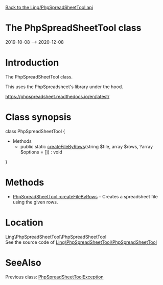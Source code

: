 [Back to the Ling/PhpSpreadSheetTool api](https://github.com/lingtalfi/PhpSpreadSheetTool/blob/master/doc/api/Ling/PhpSpreadSheetTool.md)



The PhpSpreadSheetTool class
================
2019-10-08 --> 2020-12-08






Introduction
============

The PhpSpreadSheetTool class.

This uses the PhpSpreadsheet's library under the hood.

https://phpspreadsheet.readthedocs.io/en/latest/



Class synopsis
==============


class <span class="pl-k">PhpSpreadSheetTool</span>  {

- Methods
    - public static [createFileByRows](https://github.com/lingtalfi/PhpSpreadSheetTool/blob/master/doc/api/Ling/PhpSpreadSheetTool/PhpSpreadSheetTool/createFileByRows.md)(string $file, array $rows, ?array $options = []) : void

}






Methods
==============

- [PhpSpreadSheetTool::createFileByRows](https://github.com/lingtalfi/PhpSpreadSheetTool/blob/master/doc/api/Ling/PhpSpreadSheetTool/PhpSpreadSheetTool/createFileByRows.md) &ndash; Creates a spreadsheet file using the given rows.





Location
=============
Ling\PhpSpreadSheetTool\PhpSpreadSheetTool<br>
See the source code of [Ling\PhpSpreadSheetTool\PhpSpreadSheetTool](https://github.com/lingtalfi/PhpSpreadSheetTool/blob/master/PhpSpreadSheetTool.php)



SeeAlso
==============
Previous class: [PhpSpreadSheetToolException](https://github.com/lingtalfi/PhpSpreadSheetTool/blob/master/doc/api/Ling/PhpSpreadSheetTool/Exception/PhpSpreadSheetToolException.md)<br>
